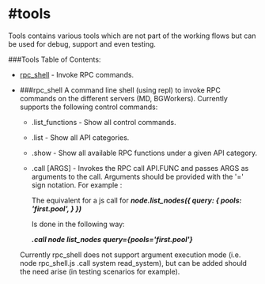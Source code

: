 #tools
===========
Tools contains various tools which are not part of the working flows but can be used for debug, support and even testing.

###Tools Table of Contents:

* [rpc_shell](#rpc_shell) - Invoke RPC commands.


* ###rpc_shell
  A command line shell (using repl) to invoke RPC commands on the different servers (MD, BGWorkers).
  Currently supports the following control commands:
    - .list_functions   - Show all control commands.
    - .list             - Show all API categories.
    - .show <API>       - Show all available RPC functions under a given API category.
    - .call <API> <FUNC> [ARGS] - Invokes the RPC call API.FUNC and passes ARGS as arguments to the call.
      Arguments should be provided with the '=' sign notation.
      For example :

      The equivalent for a js call for
      ___node.list_nodes({
        query: {
          pools: 'first.pool',
        }
      })___

      Is done in the following way:

      ___.call node list_nodes query={pools='first.pool'}___

  Currently rpc_shell does not support argument execution mode (i.e. node rpc_shell.js .call system read_system),
  but can be added should the need arise (in testing scenarios for example).
